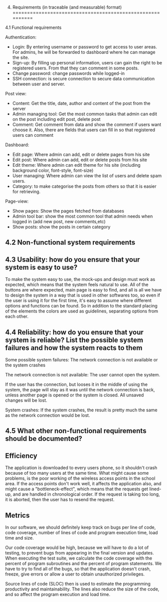 4. Requirements (in traceable (and measurable) format)
==========================================================

4.1 Functional requirements

Authentication:

 * Login: By entering username or password to get access to user areas. For admins, he will be forwarded to dashboard where he can manage the site.
 * Sign-up: By filling up personal information, users can gain the right to be registered users. From that they can comment in some posts.
 * Change password: change passwords while logged-in
 * SSH connection: is secure connection to secure data communication between user and server.

Post view:

 * Content: Get the title, date, author and content of the post from the server
 * Admin managing tool: Get the most common tasks that admin can edit on the post including edit post, delete post
 * Comment: Get comment from data and show the comment if users want choose it. Also, there are fields that users can fill in so that registered users can comment 
 

Dashboard:

 * Edit page: Where admin can add, edit or delete pages from his site
 * Edit post: Where admin can add, edit or delete posts from his site
 * Edit theme: Where admin can edit theme for his site (including background color, font-style, font-size)
 * User managing: Where admin can view the list of users and delete spam users.
 * Category: to make categorise the posts from others so that it is easier for retrieving.


Page-view:

 * Show pages: Show the pages fetched from databases
 * Admin tool bar: show the most common tool that admin needs when logged in (add new post,  new comments,etc)
 * Show posts: show the posts in certain category 


4.2 Non-functional system requirements
-------------------------

4.3 Usability: how do you ensure that your system is easy to use?
-------------------------

To make the system easy to use, the mock-ups and design must work as expected, which means that the system feels 
natural to use. All of the buttons are where expected, main page is easy to find, and all is all we have to design 
the system in a way that is used in other softwares too, so even if the user is using it for the first time, 
it's easy to assume where different options and functions can be found. So in addition to the standard placing of the
elements the colors are used as guidelines, separating options from each other.


4.4 Reliability: how do you ensure that your system is reliable? List the possible system failures and how the system reacts to them
-------------------------

Some possible system failures: The network connection is not available or the system crashes

The network connection is not available: The user cannot open the system.

If the user has the connection, but looses it in the middle of using the system, the page will stay as it was until the network connection is back, unless another page is opened or the system is closed. All unsaved changes will be lost.

System crashes: If the system crashes, the result is pretty much the same as the network connection would be lost.


4.5 What other non-functional requirements should be documented?
-----------------------------------------------------------------


Efficiency
--------------

The application is downloaded to every users phone, so it shouldn't crash because of too many users at the same time. 
What might cause some problems, is the poor working of the wireless access points in the school area. If the access 
points don't work well, it affects the application also, and might cause a "bottleneck-effect", which means that the 
requests get lined-up, and are handled in chronological order. If the request is taking too long, it is aborted, then
the user has to resend the request.


Metrics
-----------

In our software, we should definitely keep track on bugs per line of code, code coverage, number
of lines of code and program execution time, load time and size.

Our code coverage would be high, because we will have to do a lot of testing, to prevent bugs from appearing in the final version and updates. When executing the test suite, we calculate the code coverage with the percent of program subroutines and the percent of program statements. We have to try to find all of the bugs, so that the application doesn't crash, freeze, give errors or allow a user to obtain unauthorized privileges. 

Source lines of code (SLOC) then is used to estimate the programming productivity and maintainability. The lines also 
reduce the size of the code, and so affect the program execution and load time.
